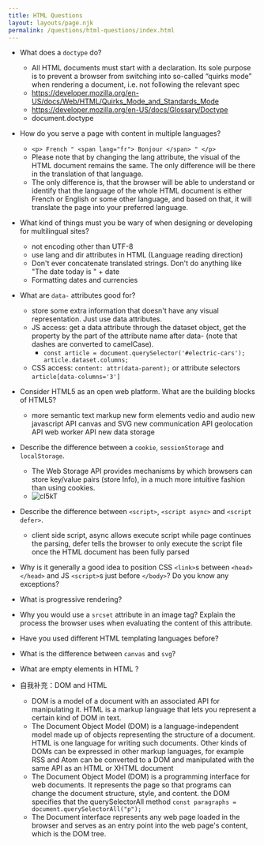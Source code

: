 ```yaml
---
title: HTML Questions
layout: layouts/page.njk
permalink: /questions/html-questions/index.html
---
```


* What does a `doctype` do?
    - All HTML documents must start with a <!DOCTYPE html> declaration. Its sole purpose is to prevent a browser from switching into so-called “quirks mode” when rendering a document, i.e. not following the relevant spec  
    -   https://developer.mozilla.org/en-US/docs/Web/HTML/Quirks_Mode_and_Standards_Mode
    -   https://developer.mozilla.org/en-US/docs/Glossary/Doctype
    -   document.doctype
* How do you serve a page with content in multiple languages?
    - ```<p> French " <span lang="fr"> Bonjour </span> " </p>``` 
    -  Please note that by changing the lang attribute, the visual of the HTML document remains the same. The only difference will be there in the translation of that language.
    -   The only difference is, that the browser will be able to understand or identify that the language of the whole HTML document is either French or English or some other language, and based on that, it will translate the page into your preferred language.
* What kind of things must you be wary of when designing or developing for multilingual sites?
    - not encoding other than UTF-8
    - use lang and dir attributes in HTML (Language reading direction)
    - Don't ever concatenate translated strings. Don't do anything like "The date today is " + date
    - Formatting dates and currencies 
* What are `data-` attributes good for?
    -  store some extra information that doesn't have any visual representation. Just use data attributes.
    -  JS access: get a data attribute through the dataset object, get the property by the part of the attribute name after data- (note that dashes are converted to camelCase). 
        -   ```const article = document.querySelector('#electric-cars'); article.dataset.columns; ```
    -  CSS access: ```content: attr(data-parent);``` or attribute selectors ```article[data-columns='3']```
* Consider HTML5 as an open web platform. What are the building blocks of HTML5?
    - more semantic text markup
      new form elements
      vedio and audio
      new javascript API
      canvas and SVG
      new communication API
      geolocation API
      web worker API
      new data storage
* Describe the difference between a `cookie`, `sessionStorage` and `localStorage`.
    - The Web Storage API provides mechanisms by which browsers can store key/value pairs (store Info), in a much more intuitive fashion than using cookies.
    - ![cI5kT](https://user-images.githubusercontent.com/35388473/136591575-2d1a3226-4627-4830-b7f2-ee359a7c8ae9.jpg)

* Describe the difference between `<script>`, `<script async>` and `<script defer>`.
    - client side script, async allows execute script while page continues the parsing, defer tells the browser to only execute the script file once the HTML document has been fully parsed
* Why is it generally a good idea to position CSS `<link>`s between `<head></head>` and JS `<script>`s just before `</body>`? Do you know any exceptions?
* What is progressive rendering?
* Why you would use a `srcset` attribute in an image tag? Explain the process the browser uses when evaluating the content of this attribute.
* Have you used different HTML templating languages before?
* What is the difference between `canvas` and `svg`?
* What are empty elements in HTML ?
* 自我补充：DOM and HTML
    - DOM is a model of a document with an associated API for manipulating it. HTML is a markup language that lets you represent a certain kind of DOM in text.
    -  The Document Object Model (DOM) is a language-independent model made up of objects representing the structure of a document. HTML is one language for writing such documents. Other kinds of DOMs can be expressed in other markup languages, for example RSS and Atom can be converted to a DOM and manipulated with the same API as an HTML or XHTML document
    -  The Document Object Model (DOM) is a programming interface for web documents. It represents the page so that programs can change the document structure, style, and content. the DOM specifies that the querySelectorAll method ```const paragraphs = document.querySelectorAll("p");```
    -  The Document interface represents any web page loaded in the browser and serves as an entry point into the web page's content, which is the DOM tree.
